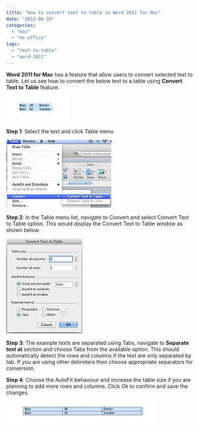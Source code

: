 ```yaml
---
title: "How to convert text to table in Word 2011 for Mac"
date: "2013-06-10"
categories: 
  - "mac"
  - "ms-office"
tags: 
  - "text-to-table"
  - "word-2011"
---
```


**Word 2011 for Mac** has a feature that allow users to convert selected text to table. Let us see how to convert the below text to a table using **Convert Text to Table** feature.

![201306100552.jpg](/assets/images/201306100552.jpg)

**Step 1**: Select the text and click Table menu.

![201306100602.jpg](/assets/images/201306100602.jpg)

**Step 2**: In the Table menu list, navigate to Convert and select Convert Text to Table option. This would display the Convert Text to Table window as shown below.

![201306100604.jpg](/assets/images/201306100604.jpg)

**Step 3**: The example texts are separated using Tabs, navigate to **Separate text at** section and choose Tabs from the available option. This should automatically detect the rows and columns if the text are only separated by tab. If you are using other delimiters then choose appropriate separators for conversion.

**Step 4**: Choose the AutoFit behaviour and increase the table size if you are planning to add more rows and columns. Click Ok to confirm and save the changes.

![201306100608.jpg](/assets/images/201306100608.jpg)
